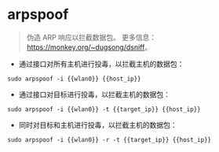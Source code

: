 # arpspoof

> 伪造 ARP 响应以拦截数据包。
> 更多信息：<https://monkey.org/~dugsong/dsniff>。

- 通过接口对所有主机进行投毒，以拦截主机的数据包：

`sudo arpspoof -i {{wlan0}} {{host_ip}}`

- 通过接口对目标进行投毒，以拦截主机的数据包：

`sudo arpspoof -i {{wlan0}} -t {{target_ip}} {{host_ip}}`

- 同时对目标和主机进行投毒，以拦截主机的数据包：

`sudo arpspoof -i {{wlan0}} -r -t {{target_ip}} {{host_ip}}`